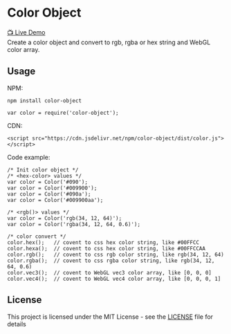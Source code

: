 Color Object
======

[📺 Live Demo](https://vincent7128.github.io/color-object/)  
Create a color object and convert to rgb, rgba or hex string and WebGL color array.

## Usage
NPM:
```
npm install color-object

var color = require('color-object');
```
CDN:
```
<script src="https://cdn.jsdelivr.net/npm/color-object/dist/color.js"></script>
```
Code example:
```
/* Init color object */
/* <hex-color> values */
var color = Color('#090');
var color = Color('#009900');
var color = Color('#090a');
var color = Color('#009900aa');

/* <rgb()> values */
var color = Color('rgb(34, 12, 64)');
var color = Color('rgba(34, 12, 64, 0.6)');

/* color convert */
color.hex();   // covent to css hex color string, like #00FFCC
color.hexa();  // covent to css hex color string, like #00FFCCAA
color.rgb();   // covent to css rgb color string, like rgb(34, 12, 64)
color.rgba();  // covent to css rgba color string, like rgb(34, 12, 64, 0.6)
color.vec3();  // covent to WebGL vec3 color array, like [0, 0, 0]
color.vec4();  // covent to WebGL vec4 color array, like [0, 0, 0, 1]
```

## License

This project is licensed under the MIT License - see the [LICENSE](LICENSE) file for details
